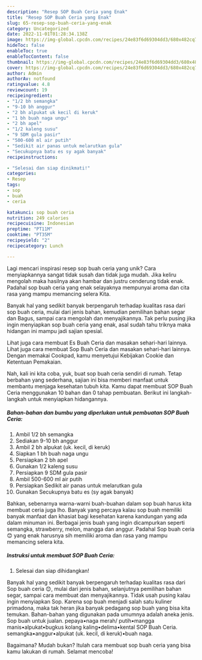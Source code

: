 ```yaml
---
description: "Resep SOP Buah Ceria yang Enak"
title: "Resep SOP Buah Ceria yang Enak"
slug: 65-resep-sop-buah-ceria-yang-enak
category: Uncategorized
date: 2022-11-01T01:28:34.138Z
image: https://img-global.cpcdn.com/recipes/24e83f6d69304dd3/680x482cq70/sop-buah-ceria-foto-resep-utama.jpg
hideToc: false
enableToc: true
enableTocContent: false
thumbnail: https://img-global.cpcdn.com/recipes/24e83f6d69304dd3/680x482cq70/sop-buah-ceria-foto-resep-utama.jpg
cover: https://img-global.cpcdn.com/recipes/24e83f6d69304dd3/680x482cq70/sop-buah-ceria-foto-resep-utama.jpg
author: Admin
authorAv: notfound
ratingvalue: 4.8
reviewcount: 19
recipeingredient:
- "1/2 bh semangka"
- "9-10 bh anggur"
- "2 bh alpukat uk kecil di keruk"
- "1 bh buah naga ungu"
- "2 bh apel"
- "1/2 kaleng susu"
- "9 SDM gula pasir"
- "500-600 ml air putih"
- "Sedikit air panas untuk melarutkan gula"
- "Secukupnya batu es sy agak banyak"
recipeinstructions:

- "Selesai dan siap dinikmati!"
categories:
- Resep
tags:
- sop
- buah
- ceria

katakunci: sop buah ceria 
nutrition: 249 calories
recipecuisine: Indonesian
preptime: "PT11M"
cooktime: "PT35M"
recipeyield: "2"
recipecategory: Lunch

---
```





Lagi mencari inspirasi resep sop buah ceria yang unik? Cara menyiapkannya sangat tidak susah dan tidak juga mudah. Jika keliru mengolah maka hasilnya akan hambar dan justru cenderung tidak enak. Padahal sop buah ceria yang enak selayaknya mempunyai aroma dan cita rasa yang mampu memancing selera Kita.





Banyak hal yang sedikit banyak berpengaruh terhadap kualitas rasa dari sop buah ceria, mulai dari jenis bahan, kemudian pemilihan bahan segar dan Bagus, sampai cara mengolah dan menyajikannya. Tak perlu pusing jika ingin menyiapkan sop buah ceria yang enak,      asal sudah tahu triknya maka hidangan ini mampu jadi sajian spesial.














Lihat juga cara membuat Es Buah Ceria dan masakan sehari-hari lainnya. Lihat juga cara membuat Sop Buah Ceria dan masakan sehari-hari lainnya. Dengan memakai Cookpad, kamu menyetujui Kebijakan Cookie dan Ketentuan Pemakaian.






Nah, kali ini kita coba, yuk, buat sop buah ceria sendiri di rumah. Tetap berbahan yang sederhana, sajian ini bisa memberi manfaat untuk membantu menjaga kesehatan tubuh kita. Kamu dapat membuat SOP Buah Ceria menggunakan 10 bahan dan 0 tahap pembuatan. Berikut ini langkah-langkah untuk menyiapkan hidangannya.

<!--inarticleads1-->

##### Bahan-bahan dan bumbu yang diperlukan untuk pembuatan SOP Buah Ceria:

1. Ambil 1/2 bh semangka
1. Sediakan 9-10 bh anggur
1. Ambil 2 bh alpukat (uk. kecil, di keruk)
1. Siapkan 1 bh buah naga ungu
1. Persiapkan 2 bh apel
1. Gunakan 1/2 kaleng susu
1. Persiapkan 9 SDM gula pasir
1. Ambil 500-600 ml air putih
1. Persiapkan Sedikit air panas untuk melarutkan gula
1. Gunakan Secukupnya batu es (sy agak banyak)


Bahkan, sebenarnya warna-warni buah-buahan dalam sop buah harus kita membuat ceria juga lho. Banyak yang percaya kalau sop buah memiliki banyak manfaat dan khasiat bagi kesehatan karena kandungan yang ada dalam minuman ini. Berbagai jenis buah yang ingin dicampurkan seperti semangka, strawberry, melon, mangga dan anggur. Padahal Sop buah ceria 😊 yang enak harusnya sih memiliki aroma dan rasa yang mampu memancing selera kita. 

<!--inarticleads2-->

##### Instruksi untuk membuat SOP Buah Ceria:


1. Selesai dan siap dihidangkan!

Banyak hal yang sedikit banyak berpengaruh terhadap kualitas rasa dari Sop buah ceria 😊, mulai dari jenis bahan, selanjutnya pemilihan bahan segar, sampai cara membuat dan menyajikannya. Tidak usah pusing kalau ingin menyiapkan Sop. Karena sop buah menjadi salah satu kuliner primadona, maka tak heran jika banyak pedagang sop buah yang bisa kita temukan. Bahan-bahan yang digunakan pada umumnya adalah aneka jenis. Sop buah untuk jualan. pepaya•naga merah/ putih•mangga manis•alpukat•bugkus kolang kaling•delima•kental SOP Buah Ceria. semangka•anggur•alpukat (uk. kecil, di keruk)•buah naga. 

Bagaimana? Mudah bukan? Itulah cara membuat sop buah ceria yang bisa kamu lakukan di rumah. Selamat mencoba!
